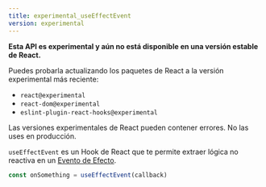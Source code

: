 ```yaml
---
title: experimental_useEffectEvent
version: experimental
---
```


<Experimental>

**Esta API es experimental y aún no está disponible en una versión estable de React.**

Puedes probarla actualizando los paquetes de React a la versión experimental más reciente:

- `react@experimental`
- `react-dom@experimental`
- `eslint-plugin-react-hooks@experimental`

Las versiones experimentales de React pueden contener errores. No las uses en producción.

</Experimental>


<Intro>

`useEffectEvent` es un Hook de React que te permite extraer lógica no reactiva en un [Evento de Efecto](/learn/separating-events-from-effects#declaring-an-effect-event).

```js
const onSomething = useEffectEvent(callback)
```

</Intro>

<InlineToc />
